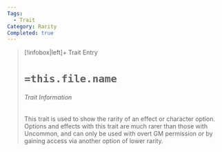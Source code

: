 ```yaml
---
Tags:
  - Trait
Category: Rarity
Completed: true
---
```

> [!infobox|left]+ Trait Entry
> # `=this.file.name`
> ###### Trait Information
> This trait is used to show the rarity of an effect or character option. Options and effects with this trait are much rarer than those with Uncommon, and can only be used with overt GM permission *or* by gaining access via another option of lower rarity. 